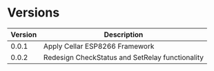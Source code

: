 # Versions

| Version | Description |
| ------- | ----------- |
| 0.0.1   | Apply Cellar ESP8266 Framework |
| 0.0.2   | Redesign CheckStatus and SetRelay functionality |